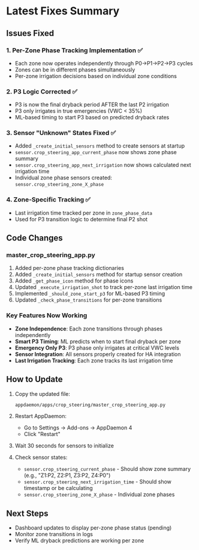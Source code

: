 # Latest Fixes Summary

## Issues Fixed

### 1. Per-Zone Phase Tracking Implementation ✅
- Each zone now operates independently through P0→P1→P2→P3 cycles
- Zones can be in different phases simultaneously
- Per-zone irrigation decisions based on individual zone conditions

### 2. P3 Logic Corrected ✅
- P3 is now the final dryback period AFTER the last P2 irrigation
- P3 only irrigates in true emergencies (VWC < 35%)
- ML-based timing to start P3 based on predicted dryback rates

### 3. Sensor "Unknown" States Fixed ✅
- Added `_create_initial_sensors` method to create sensors at startup
- `sensor.crop_steering_app_current_phase` now shows zone phase summary
- `sensor.crop_steering_app_next_irrigation` now shows calculated next irrigation time
- Individual zone phase sensors created: `sensor.crop_steering_zone_X_phase`

### 4. Zone-Specific Tracking ✅
- Last irrigation time tracked per zone in `zone_phase_data`
- Used for P3 transition logic to determine final P2 shot

## Code Changes

### master_crop_steering_app.py
1. Added per-zone phase tracking dictionaries
2. Added `_create_initial_sensors` method for startup sensor creation
3. Added `_get_phase_icon` method for phase icons
4. Updated `_execute_irrigation_shot` to track per-zone last irrigation time
5. Implemented `_should_zone_start_p3` for ML-based P3 timing
6. Updated `_check_phase_transitions` for per-zone transitions

### Key Features Now Working
- **Zone Independence**: Each zone transitions through phases independently
- **Smart P3 Timing**: ML predicts when to start final dryback per zone
- **Emergency Only P3**: P3 phase only irrigates at critical VWC levels
- **Sensor Integration**: All sensors properly created for HA integration
- **Last Irrigation Tracking**: Each zone tracks its last irrigation time

## How to Update

1. Copy the updated file:
   ```bash
   appdaemon/apps/crop_steering/master_crop_steering_app.py
   ```

2. Restart AppDaemon:
   - Go to Settings → Add-ons → AppDaemon 4
   - Click "Restart"

3. Wait 30 seconds for sensors to initialize

4. Check sensor states:
   - `sensor.crop_steering_current_phase` - Should show zone summary (e.g., "Z1:P2, Z2:P1, Z3:P2, Z4:P0")
   - `sensor.crop_steering_next_irrigation_time` - Should show timestamp or be calculating
   - `sensor.crop_steering_zone_X_phase` - Individual zone phases

## Next Steps
- Dashboard updates to display per-zone phase status (pending)
- Monitor zone transitions in logs
- Verify ML dryback predictions are working per zone